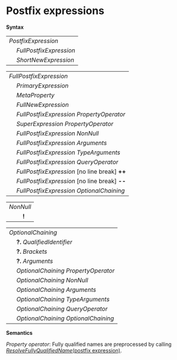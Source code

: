 # Postfix expressions

**Syntax**

<table>
    <tr>
        <td colspan="2"><i>PostfixExpression</i></td>
    </tr>
    <tr>
        <td>&nbsp;</td><td><i>FullPostfixExpression</i></td>
    </tr>
    <tr>
        <td>&nbsp;</td><td><i>ShortNewExpression</i></td>
    </tr>
</table>

<table>
    <tr>
        <td colspan="2"><i>FullPostfixExpression</i></td>
    </tr>
    <tr>
        <td>&nbsp;</td><td><i>PrimaryExpression</i></td>
    </tr>
    <tr>
        <td>&nbsp;</td><td><i>MetaProperty</i></td>
    </tr>
    <tr>
        <td>&nbsp;</td><td><i>FullNewExpression</i></td>
    </tr>
    <tr>
        <td>&nbsp;</td><td><i>FullPostfixExpression</i> <i>PropertyOperator</i></td>
    </tr>
    <tr>
        <td>&nbsp;</td><td><i>SuperExpression</i> <i>PropertyOperator</i></td>
    </tr>
    <tr>
        <td>&nbsp;</td><td><i>FullPostfixExpression</i> <i>NonNull</i></td>
    </tr>
    <tr>
        <td>&nbsp;</td><td><i>FullPostfixExpression</i> <i>Arguments</i></td>
    </tr>
    <tr>
        <td>&nbsp;</td><td><i>FullPostfixExpression</i> <i>TypeArguments</i></td>
    </tr>
    <tr>
        <td>&nbsp;</td><td><i>FullPostfixExpression</i> <i>QueryOperator</i></td>
    </tr>
    <tr>
        <td>&nbsp;</td><td><i>FullPostfixExpression</i> [no line break] <b>++</b></td>
    </tr>
    <tr>
        <td>&nbsp;</td><td><i>FullPostfixExpression</i> [no line break] <b>--</b></td>
    </tr>
    <tr>
        <td>&nbsp;</td><td><i>FullPostfixExpression</i> <i>OptionalChaining</i></td>
    </tr>
</table>

<table>
    <tr>
        <td colspan="2"><i>NonNull</i></td>
    </tr>
    <tr>
        <td>&nbsp;</td><td><b>!</b></td>
    </tr>
</table>

<table>
    <tr>
        <td colspan="2"><i>OptionalChaining</i></td>
    </tr>
    <tr>
        <td>&nbsp;</td><td><b>?.</b> <i>QualifiedIdentifier</i></td>
    </tr>
    <tr>
        <td>&nbsp;</td><td><b>?.</b> <i>Brackets</i></td>
    </tr>
    <tr>
        <td>&nbsp;</td><td><b>?.</b> <i>Arguments</i></td>
    </tr>
    <tr>
        <td>&nbsp;</td><td><i>OptionalChaining</i> <i>PropertyOperator</i></td>
    </tr>
    <tr>
        <td>&nbsp;</td><td><i>OptionalChaining</i> <i>NonNull</i></td>
    </tr>
    <tr>
        <td>&nbsp;</td><td><i>OptionalChaining</i> <i>Arguments</i></td>
    </tr>
    <tr>
        <td>&nbsp;</td><td><i>OptionalChaining</i> <i>TypeArguments</i></td>
    </tr>
    <tr>
        <td>&nbsp;</td><td><i>OptionalChaining</i> <i>QueryOperator</i></td>
    </tr>
    <tr>
        <td>&nbsp;</td><td><i>OptionalChaining</i> <i>OptionalChaining</i></td>
    </tr>
</table>

**Semantics**

*Property operator*: Fully qualified names are preprocessed by calling [*ResolveFullyQualifiedName*(postfix expression)](../fully-qualified-names.md#resolvefullyqualifiednamee).
